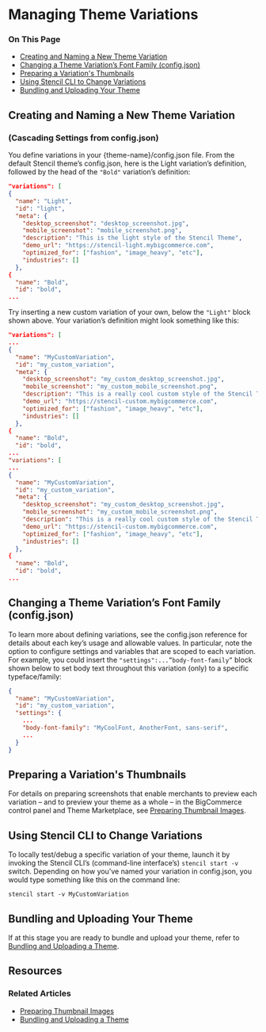 <h1>Managing Theme Variations</h1>
<div class="otp" id="no-index">
	<h3> On This Page </h3>
	<ul>
		<li><a href="#managing_creating">Creating and Naming a New Theme Variation </a></li>
		<li><a href="#managing_changing">Changing a Theme Variation’s Font Family (config.json)</a></li>
    <li><a href="#managing_preparing">Preparing a Variation's Thumbnails</a></li>
    <li><a href="#managing_using-cli">Using Stencil CLI to Change Variations</a></li>
    <li><a href="#managing_bundling-and-uploading">Bundling and Uploading Your Theme</a></li>
	</ul>
</div>

<a href='#managing_creating' aria-hidden='true' class='block-anchor'  id='managing_creating'><i aria-hidden='true' class='linkify icon'></i></a>

## Creating and Naming a New Theme Variation  
### (Cascading Settings from <span class="fn">config.json</span>)

You define variations in your <span>{theme-name}/config.json</span> file. From the default Stencil theme’s config.json, here is the Light variation’s definition, followed by the head of the `"Bold"` variation’s definition:

<!--
title: "Naming a New Theme Variation"
subtitle: ""
lineNumbers: true
-->

```json
"variations": [
{
  "name": "Light",
  "id": "light",
  "meta": {
    "desktop_screenshot": "desktop_screenshot.jpg",
    "mobile_screenshot": "mobile_screenshot.png",
    "description": "This is the light style of the Stencil Theme",
    "demo_url": "https://stencil-light.mybigcommerce.com",
    "optimized_for": ["fashion", "image_heavy", "etc"],
    "industries": []
  },
{
  "name": "Bold",
  "id": "bold",
...
```

Try inserting a new custom variation of your own, below the `"Light"` block shown above. Your variation’s definition might look something like this:

<!--
title: "Multiple Theme Variation"
subtitle: ""
lineNumbers: true
-->

```json
"variations": [
...
{
  "name": "MyCustomVariation",
  "id": "my_custom_variation",
  "meta": {
    "desktop_screenshot": "my_custom_desktop_screenshot.jpg",
    "mobile_screenshot": "my_custom_mobile_screenshot.png",
    "description": "This is a really cool custom style of the Stencil Theme",
    "demo_url": "https://stencil-custom.mybigcommerce.com",
    "optimized_for": ["fashion", "image_heavy", "etc"],
    "industries": []
  },
{
  "name": "Bold",
  "id": "bold",
...
"variations": [
...
{
  "name": "MyCustomVariation",
  "id": "my_custom_variation",
  "meta": {
    "desktop_screenshot": "my_custom_desktop_screenshot.jpg",
    "mobile_screenshot": "my_custom_mobile_screenshot.png",
    "description": "This is a really cool custom style of the Stencil Theme",
    "demo_url": "https://stencil-custom.mybigcommerce.com",
    "optimized_for": ["fashion", "image_heavy", "etc"],
    "industries": []
  },
{
  "name": "Bold",
  "id": "bold",
...
```



<a href='#managing_changing' aria-hidden='true' class='block-anchor'  id='managing_changing'><i aria-hidden='true' class='linkify icon'></i></a>

## Changing a Theme Variation’s Font Family (config.json)

To learn more about defining variations, see the <span class="fn">config.json</span> reference for details about each key’s usage and allowable values. 
In particular, note the option to configure settings and variables that are scoped to each variation. For example, you could insert the `"settings":...”body-font-family”` block shown below to set body text throughout this variation (only) to a specific typeface/family:

<!--
title: "body-font-family"
subtitle: ""
lineNumbers: true
-->

```json
{
  "name": "MyCustomVariation",
  "id": "my_custom_variation",
  "settings": {
    ...
    "body-font-family": "MyCoolFont, AnotherFont, sans-serif",
    ...
  }
}
```



<a href='#managing_preparing' aria-hidden='true' class='block-anchor'  id='managing_preparing'><i aria-hidden='true' class='linkify icon'></i></a>

## Preparing a Variation's Thumbnails

For details on preparing screenshots that enable merchants to preview each variation – and to preview your theme as a whole – in the BigCommerce control panel and Theme Marketplace, see [Preparing Thumbnail Images](/stencil-docs/stencil-theme-editor/preparing-thumbnail-images).




<a href='#managing_using-cli' aria-hidden='true' class='block-anchor'  id='managing_using-cli'><i aria-hidden='true' class='linkify icon'></i></a>

## Using Stencil CLI to Change Variations

To locally test/debug a specific variation of your theme, launch it by invoking the Stencil CLI’s (command-line interface’s) `stencil start -v` switch. Depending on how you’ve named your variation in <span class="fn">config.json</span>, you would type something like this on the command line:

`stencil start -v MyCustomVariation`



<a href='#managing_bundling-and-uploading' aria-hidden='true' class='block-anchor'  id='managing_bundling-and-uploading'><i aria-hidden='true' class='linkify icon'></i></a>

## Bundling and Uploading Your Theme

If at this stage you are ready to bundle and upload your theme, refer to [Bundling and Uploading a Theme](/stencil-docs/prepare-and-upload-a-theme/bundling-and-uploading). 



## Resources
### Related Articles
* [Preparing Thumbnail Images](https://developer.bigcommerce.com/stencil-docs/store-design/preparing-thumbnail-images)
* [Bundling and Uploading a Theme](https://developer.bigcommerce.com/stencil-docs/prepare-and-upload-a-theme/bundling-and-uploading)

